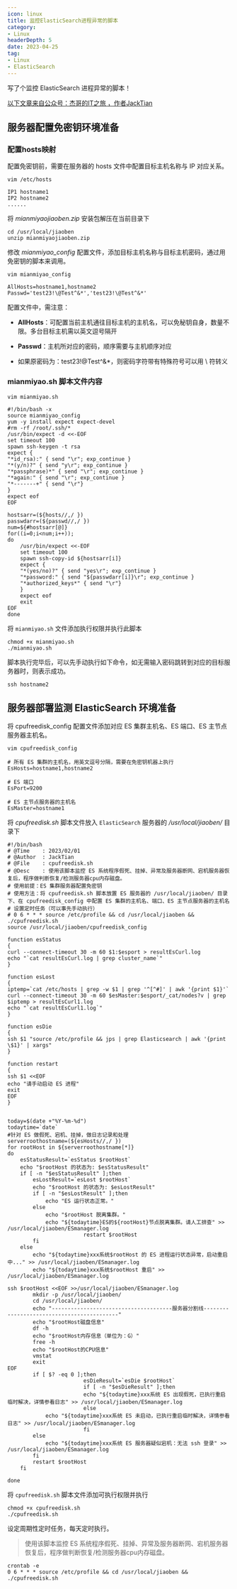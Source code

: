 ```yaml
---
icon: linux
title: 监控ElasticSearch进程异常的脚本
category: 
- Linux
headerDepth: 5
date: 2023-04-25
tag:
- Linux
- ElasticSearch
---
```


写了个监控 ElasticSearch 进程异常的脚本！

<!-- more -->

[以下文章来自公众号：杰哥的IT之旅 ，作者JackTian](https://mp.weixin.qq.com/s/BQknL20q4P6K2zJJuYi9xg)


## 服务器配置免密钥环境准备

### 配置hosts映射

配置免密钥前，需要在服务器的 hosts 文件中配置目标主机名称与 IP 对应关系。

`vim /etc/hosts`

```shell
IP1 hostname1
IP2 hostname2
......
```

将 *mianmiyaojiaoben.zip* 安装包解压在当前目录下

```shell
cd /usr/local/jiaoben
unzip mianmiyaojiaoben.zip
```

修改 *mianmiyao_config* 配置文件，添加目标主机名称与目标主机密码，通过用免密钥的脚本来调用。

`vim mianmiyao_config`

```
AllHosts=hostname1,hostname2
Passwd='test23!\@Test^&*','test23!\@Test^&*'
```

配置文件中，需注意：

- **AllHosts**：可配置当前主机通往目标主机的主机名，可以免秘钥自身，数量不限。多台目标主机需以英文逗号隔开

- **Passwd**：主机所对应的密码，顺序需要与主机顺序对应

- 如果原密码为：test23!@Test^&*，则密码字符带有特殊符号可以用 \ 符转义

### mianmiyao.sh 脚本文件内容

`vim mianmiyao.sh`

```shell
#!/bin/bash -x
source mianmiyao_config
yum -y install expect expect-devel
#rm -rf /root/.ssh/*
/usr/bin/expect -d <<-EOF
set timeout 100
spawn ssh-keygen -t rsa
expect {
"*id_rsa):" { send "\r"; exp_continue }
"*(y/n)?" { send "y\r"; exp_continue }
"*passphrase)*" { send "\r"; exp_continue }
"*again:" { send "\r"; exp_continue }
"*-------+" { send "\r"}
}
expect eof
EOF

hostsarr=(${hosts//,/ })
passwdarr=(${passwd//,/ })
num=${#hostsarr[@]}  
for((i=0;i<num;i++));  
do  
    /usr/bin/expect <<-EOF
    set timeout 100
    spawn ssh-copy-id ${hostsarr[i]}
    expect {
    "*(yes/no)?" { send "yes\r"; exp_continue }
    "*password:" { send "${passwdarr[i]}\r"; exp_continue }
    "*authorized_keys*" { send "\r"}
    }
    expect eof
    exit
EOF
done 
```

将 `mianmiyao.sh` 文件添加执行权限并执行此脚本

```shell
chmod +x mianmiyao.sh
./mianmiyao.sh
```

脚本执行完毕后，可以先手动执行如下命令，如无需输入密码跳转到对应的目标服务器时，则表示成功。

```shell
ssh hostname2
```

## 服务器部署监测 ElasticSearch 环境准备

将 cpufreedisk_config 配置文件添加对应 ES 集群主机名、ES 端口、ES 主节点服务器主机名。

`vim cpufreedisk_config`

```shell
# 所有 ES 集群的主机名，用英文逗号分隔，需要在免密钥机器上执行
EsHosts=hostname1,hostname2

# ES 端口
EsPort=9200

# ES 主节点服务器的主机名
EsMaster=hostname1
```

将 *cpufreedisk.sh* 脚本文件放入 `ElasticSearch` 服务器的 */usr/local/jiaoben/* 目录下

```shell
#!/bin/bash
# @Time    : 2023/02/01
# @Author  : JackTian
# @File    : cpufreedisk.sh
# @Desc    : 使用该脚本监控 ES 系统程序假死、挂掉、异常及服务器断网、宕机服务器恢复后，程序做判断恢复/检测服务器cpu内存磁盘。
# 使用前提：ES 集群服务器配置免密钥
# 使用方法：将 cpufreedisk.sh 脚本放置 ES 服务器的 /usr/local/jiaoben/ 目录下、在 cpufreedisk_config 中配置 ES 集群的主机名、端口、ES 主节点服务器的主机名
# 设置定时任务（可以事先手动执行）
# 0 6 * * * source /etc/profile && cd /usr/local/jiaoben && ./cpufreedisk.sh
source /usr/local/jiaoben/cpufreedisk_config

function esStatus
{
curl --connect-timeout 30 -m 60 $1:$esport > resultEsCurl.log
echo "`cat resultEsCurl.log | grep cluster_name`"
}

function esLost
{
iptemp=`cat /etc/hosts | grep -w $1 | grep '^[^#]' | awk '{print $1}'`
curl --connect-timeout 30 -m 60 $esMaster:$esport/_cat/nodes?v | grep $iptemp > resultEsCurl1.log
echo "`cat resultEsCurl1.log`"
}

function esDie
{
ssh $1 "source /etc/profile && jps | grep Elasticsearch | awk '{print \$1}' | xargs"
}

function restart
{
ssh $1 <<EOF
echo "请手动启动 ES 进程"
exit
EOF
}


today=$(date +"%Y-%m-%d")
todaytime=`date`
#针对 ES 做假死、宕机、挂掉，做日志记录和处理
serverroothostname=(${esHosts//,/ })
for rootHost in ${serverroothostname[*]}
do
    esStatusResult=`esStatus $rootHost`
    echo "$rootHost 的状态为: $esStatusResult"
    if [ -n "$esStatusResult" ];then
        esLostResult=`esLost $rootHost`
        echo "$rootHost 的状态为: $esLostResult"
        if [ -n "$esLostResult" ];then
            echo "ES 运行状态正常。"
        else
            echo "$rootHost 脱离集群。"
            echo "${todaytime}ES的${rootHost}节点脱离集群。请人工排查" >> /usr/local/jiaoben/ESmanager.log
                        restart $rootHost
        fi
    else
        echo "${todaytime}xxx系统$rootHost 的 ES 进程运行状态异常，启动重启中..." >> /usr/local/jiaoben/ESmanager.log
        echo "${todaytime}xxx系统$rootHost 重启" >> /usr/local/jiaoben/ESmanager.log

ssh $rootHost <<EOF >>/usr/local/jiaoben/ESmanager.log
        mkdir -p /usr/local/jiaoben/
        cd /usr/local/jiaoben/
        echo "--------------------------------------服务器分割线-------------------------------------------"
        echo "$rootHost磁盘信息"
        df -h
        echo "$rootHost内存信息（单位为：G）"
        free -h
        echo "$rootHost的CPU信息"
        vmstat
        exit
EOF
        if [ $? -eq 0 ];then
                        esDieResult=`esDie $rootHost`
                        if [ -n "$esDieResult" ];then
                        echo "${todaytime}xxx系统 ES 出现假死，已执行重启临时解决，详情参看日志" >> /usr/local/jiaoben/ESmanager.log
                        else
            echo "${todaytime}xxx系统 ES 未启动，已执行重启临时解决，详情参看日志" >> /usr/local/jiaoben/ESmanager.log
                        fi
        else
            echo "${todaytime}xxx系统 ES 服务器疑似宕机：无法 ssh 登录" >> /usr/local/jiaoben/ESmanager.log
        fi
        restart $rootHost
    fi

done

```

将 `cpufreedisk.sh` 脚本文件添加可执行权限并执行

```shell
chmod +x cpufreedisk.sh
./cpufreedisk.sh
```

设定周期性定时任务，每天定时执行。

> 使用该脚本监控 ES 系统程序假死、挂掉、异常及服务器断网、宕机服务器恢复后，程序做判断恢复/检测服务器cpu内存磁盘。

```shell
crontab -e
0 6 * * * source /etc/profile && cd /usr/local/jiaoben && ./cpufreedisk.sh
```


